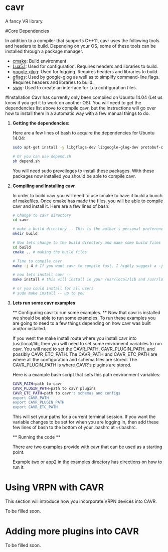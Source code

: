 cavr
====

A fancy VR library.

#Core Dependencies

In addition to a compiler that supports C++11, cavr uses the following tools and headers to build. Depending on your OS, some of these tools can be installed through a package manager.

* [cmake](http://www.cmake.org/): Build environment
* [Lua5.1](http://www.lua.org/): Used for configuration. Requires headers and libraries to build.
* [google-glog](https://code.google.com/p/google-glog/): Used for logging. Requires headers and libraries to build.
* [gflags](https://code.google.com/p/gflags/): Used by google-glog as well as to simplify command-line flags. Requires headers and libraries to build.
* [swig](http://www.swig.org/): Used to create an interface for Lua configuration files.


#Installation
Cavr has currently only been compiled on Ubuntu 14.04 (Let us know if you get it to work on another OS). 
You will need to get the dependencies list above to compile cavr, but the instructions will go over how to install them in a automatic way with a few manual things to do.

1.  **Getting the dependencies:**

    Here are a few lines of bash to acquire the dependencies for Ubuntu 14.04:
    ```bash
    sudo apt-get install -y libgflags-dev libgoogle-glog-dev protobuf-compiler libprotobuf-dev swig libzmq-dev liblua5.1-dev     cmake
    
    # Or you can use depend.sh
    sh depend.sh
    ```
    You will need sudo preveileges to install these packages. 
    With these packages now installed you should be able to compile cavr.

2. **Compiling and Installing cavr**

    In order to build cavr you will need to use cmake to have it build a bunch of makefiles. Once cmake has made the files,     you will be able to compile cavr and install it. Here are a few lines of bash:

    ```bash
    # Change to cavr directory
    cd cavr

    # make a build directory -- This is the author's personal preference for cmake.
    mkdir build

    # Now lets change to the build directory and make some build files
    cd build
    cmake .. # making the build files

    # Time to compile cavr
    make -j 4 # If you want cavr to compile fast, I highly suggest a -j # to have make run parallel jobs.

    # now lets install cavr -- 
    make install # this will install in your /usr/local/lib and /usr/local/include

    # or you could install for all users
    # sudo make install -- up to you 

    ```

3.  **Lets run some cavr examples**

    ** Configuring cavr to run some examples. ** 
    Now that cavr is installed we should be able to run some examples.
    To run these examples you are going to need to a few things depending on how cavr was built and/or installed.
    
    If you went the make install route where you install cavr into /usr/local/lib, then you will need to set some environemt     variables to run cavr. You will need to set the CAVR_PATH, CAVR_PLUGIN_PATH, and possibly CAVR_ETC_PATH. The CAVR_PATH      and CAVR_ETC_PATH are where all the configuration and schema files are stored. The CAVR_PLUGIN_PATH is where CAVR's         plugins are stored. 
    
    Here is a example bash script that sets this path environment variables:
    ```bash
    CAVR_PATH=path to cavr
    CAVR_PLUGIN_PATH=path to cavr plugins
    CAVR_ETC_PATH=path to cavr's schemas and configs
    export CAVR_PATH
    export CAVR_PLUGIN_PATH
    export CAVR_ETC_PATH
    ```
    
    This will set your paths for a current terminal session. If you want the variable changes to be set for when you are        logging in, then add these few lines of bash to the bottom of your .bashrc at ~/.bashrc.
    
    ** Running the code **
    
    There are two examples provide with cavr that can be used as a starting point.
    
    Example two or app2 in the examples directory has directions on how to run it. 
    
# Using VRPN with CAVR

This section will introduce how you incorporate VRPN devices into CAVR.

To be filled soon.

# Adding more plugins into CAVR

To be filled soon. 
    
    

